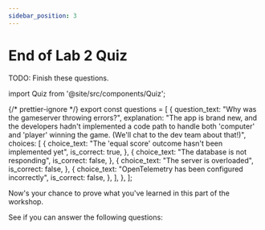 ```yaml
---
sidebar_position: 3
---
```


# End of Lab 2 Quiz

TODO: Finish these questions.

import Quiz from '@site/src/components/Quiz';

{/* prettier-ignore */}
export const questions = [
  {
    question_text: "Why was the gameserver throwing errors?",
    explanation:
      "The app is brand new, and the developers hadn't implemented a code path to handle both 'computer' and 'player' winning the game. (We'll chat to the dev team about that!)",
    choices: [
      {
        choice_text: "The 'equal score' outcome hasn't been implemented yet",
        is_correct: true,
      },
      {
        choice_text: "The database is not responding",
        is_correct: false,
      },
      {
        choice_text: "The server is overloaded",
        is_correct: false,
      },
      {
        choice_text: "OpenTelemetry has been configured incorrectly",
        is_correct: false,
      },
    ],
  },
];


Now's your chance to prove what you've learned in this part of the workshop. 

See if you can answer the following questions:

<Quiz questions={questions}></Quiz>
